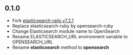 ## 0.1.0

* Fork [elasticsearch-rails v7.2.1](https://github.com/elastic/elasticsearch-rails/tree/v7.2.1)
* Replace elasticsearch-ruby by opensearch-ruby
* Change Elasticsearch module name to OpenSearch
* Rename ELASTICSEARCH_URL environment variable to OPENSEARCH_URL
* Rename __elasticsearch__ method to __opensearch__

